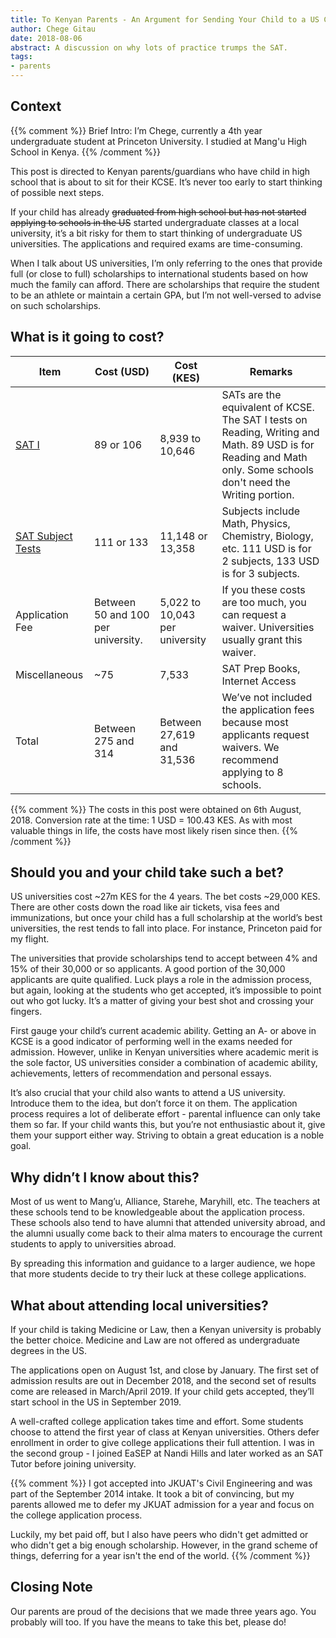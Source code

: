 ```yaml
---
title: To Kenyan Parents - An Argument for Sending Your Child to a US College
author: Chege Gitau
date: 2018-08-06
abstract: A discussion on why lots of practice trumps the SAT.
tags:
- parents
---
```


## Context

{{% comment %}}
Brief Intro: I’m Chege, currently a 4th year undergraduate student at Princeton University. I studied at Mang'u High School in Kenya.
{{% /comment %}}

This post is directed to Kenyan parents/guardians who have child in high school that is about to sit for their KCSE. It’s never too early to start thinking of possible next steps.

If your child has already ~~graduated from high school but has not started applying to schools in the US~~ started undergraduate classes at a local university, it’s a bit risky for them to start thinking of undergraduate US universities. The applications and required exams are time-consuming.

When I talk about US universities, I’m only referring to the ones that provide full (or close to full) scholarships to international students based on how much the family can afford. There are scholarships that require the student to be an athlete or maintain a certain GPA, but I’m not well-versed to advise on such scholarships.

## What is it going to cost?

| Item | Cost (USD) | Cost (KES) | Remarks |
| --- | --- | --- | ---|
| [SAT I](https://collegereadiness.collegeboard.org/sat/register/international/fees) | 89 or 106 | 8,939 to 10,646 | SATs are the equivalent of KCSE. The SAT I tests on Reading, Writing and Math. 89 USD is for Reading and Math only. Some schools don't need the Writing portion. |
| [SAT Subject Tests](https://collegereadiness.collegeboard.org/sat-subject-tests/register/international-registration/fees) | 111 or 133 | 11,148 or 13,358 | Subjects include Math, Physics, Chemistry, Biology, etc. 111 USD is for 2 subjects, 133 USD is for 3 subjects. |
| Application Fee | Between 50 and 100 per university. | 5,022 to 10,043 per university | If you these costs are too much, you can request a waiver. Universities usually grant this waiver. |
| Miscellaneous | ~75 | 7,533 | SAT Prep Books, Internet Access |
| Total | Between 275 and 314 | Between 27,619 and 31,536 | We’ve not included the application fees because most applicants request waivers. We recommend applying to 8 schools. |

{{% comment %}}
The costs in this post were obtained on 6th August, 2018. Conversion rate at the time: 1 USD = 100.43 KES. As with most valuable things in life, the costs have most likely risen since then.
{{% /comment %}}

## Should you and your child take such a bet?

US universities cost ~27m KES for the 4 years. The bet costs ~29,000 KES. There are other costs down the road like air tickets, visa fees and immunizations, but once your child has a full scholarship at the world’s best universities, the rest tends to fall into place. For instance, Princeton paid for my flight.

The universities that provide scholarships tend to accept between 4% and 15% of their 30,000 or so applicants. A good portion of the 30,000 applicants are quite qualified. Luck plays a role in the admission process, but again, looking at the students who get accepted, it’s impossible to point out who got lucky. It’s a matter of giving your best shot and crossing your fingers.

First gauge your child’s current academic ability. Getting an A- or above in KCSE is a good indicator of performing well in the exams needed for admission. However, unlike in Kenyan universities where academic merit is the sole factor, US universities consider a combination of academic ability, achievements, letters of recommendation and personal essays.

It’s also crucial that your child also wants to attend a US university. Introduce them to the idea, but don’t force it on them. The application process requires a lot of deliberate effort - parental influence can only take them so far. If your child wants this, but you’re not enthusiastic about it, give them your support either way. Striving to obtain a great education is a noble goal.

## Why didn’t I know about this?

Most of us went to Mang’u, Alliance, Starehe, Maryhill, etc. The teachers at these schools tend to be knowledgeable about the application process. These schools also tend to have alumni that attended university abroad, and the alumni usually come back to their alma maters to encourage the current students to apply to universities abroad.

By spreading this information and guidance to a larger audience, we hope that more students decide to try their luck at these college applications.

## What about attending local universities?

If your child is taking Medicine or Law, then a Kenyan university is probably the better choice. Medicine and Law are not offered as undergraduate degrees in the US.

The applications open on August 1st, and close by January. The first set of admission results are out in December 2018, and the second set of results come are released in March/April 2019. If your child gets accepted, they’ll start school in the US in September 2019.

A well-crafted college application takes time and effort. Some students choose to attend the first year of class at Kenyan universities. Others defer enrollment in order to give college applications their full attention. I was in the second group - I joined EaSEP at Nandi Hills and later worked as an SAT Tutor before joining university.

{{% comment %}}
I got accepted into JKUAT's Civil Engineering and was part of the September 2014 intake. It took a bit of convincing, but my parents allowed me to defer my JKUAT admission for a year and focus on the college application process.

Luckily, my bet paid off, but I also have peers who didn't get admitted or who didn't get a big enough scholarship. However, in the grand scheme of things, deferring for a year isn't the end of the world.
{{% /comment %}}

## Closing Note

Our parents are proud of the decisions that we made three years ago. You probably will too. If you have the means to take this bet, please do!

